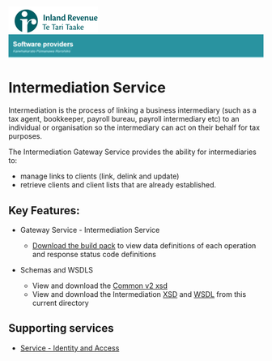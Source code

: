 ![IRD logo](../Images/IRlogo.gif)
![Software Dev](../Images/SoftwareDev.png)

Intermediation Service
=======================================

Intermediation is the process of linking a business intermediary (such as a tax agent, 
bookkeeper, payroll bureau, payroll intermediary etc) to an individual or organisation 
so the intermediary can act on their behalf for tax purposes. 

The Intermediation Gateway Service provides the ability for intermediaries to:
- manage links to clients (link, delink and update) 
- retrieve clients and client lists that are already established.

Key Features:
-------------

- Gateway Service -  Intermediation Service 
	- [Download the build pack](Latest/Gateway%20Services%20Build%20Pack%20-%20Intermediation%20Service.pdf) to view data definitions of each operation and response status code definitions

- Schemas and WSDLS
	- View and download the [Common v2 xsd](../Schema%20-%20Common/Common.v2.xsd)
	- View and download the Intermediation [XSD](Latest/Intermediation.v1.xsd) and [WSDL](Latest/IntermediationDevWsdl.v1.wsdl) from this current directory
	
Supporting services
-------------
* [Service - Identity and Access](../Service%20-%20Identity%20and%20Access/Latest/)